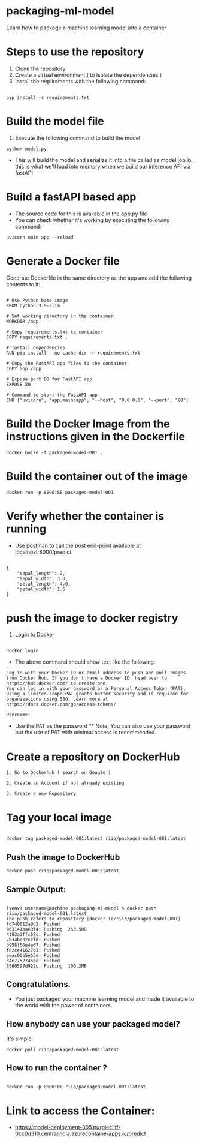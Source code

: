 # packaging-ml-model
Learn how to package a machine learning model into a container



# Steps to use the repository

1. Clone the repository 
2. Create a virtual environment ( to isolate the dependencies ) 
3. Install the requirements with the following command: 

```

pip install -r requirements.txt 
```

# Build the model file 
1. Execute the following command to build the model 

```
python model.py 

```

- This will build the model and serialize it into a file called 
as model.joblib, this is what we'll load into memory when we 
build our inference API via fastAPI 

# Build a fastAPI based app

- The source code for this is available in the app.py file 
- You can check whether it's working by executing the following 
    command: 

```
uvicorn main:app --reload

```

# Generate a Docker file 

Generate Dockerfile in the same directory as the app and add the 
following contents to it: 

```

# Use Python base image
FROM python:3.9-slim

# Set working directory in the container
WORKDIR /app

# Copy requirements.txt to container
COPY requirements.txt .

# Install dependencies
RUN pip install --no-cache-dir -r requirements.txt

# Copy the FastAPI app files to the container
COPY app /app

# Expose port 80 for FastAPI app
EXPOSE 80

# Command to start the FastAPI app
CMD ["uvicorn", "app.main:app", "--host", "0.0.0.0", "--port", "80"]

```

# Build the Docker Image from the instructions given in the Dockerfile 

```
docker build -t packaged-model-001 .
```

# Build the container out of the image 
```
docker run -p 8000:80 packaged-model-001
```


# Verify whether the container is running 

- Use postman to call the post end-point available at localhost:8000/predict 

```

{
    "sepal_length": 2,
    "sepal_width": 3.0,
    "petal_length": 4.0,
    "petal_width": 1.5
}

```


# push the image to docker registry 

1. Login to Docker 

```

docker login

```

- The above command should show text like the following: 

```
Log in with your Docker ID or email address to push and pull images from Docker Hub. If you don't have a Docker ID, head over to https://hub.docker.com/ to create one.
You can log in with your password or a Personal Access Token (PAT). Using a limited-scope PAT grants better security and is required for organizations using SSO. Learn more at https://docs.docker.com/go/access-tokens/

Username: 
```

- Use the PAT as the password 
** Note: You can also use your password but the use of PAT with minimal access is recommended. 


# Create a repository on DockerHub 

```
1. Go to Dockerhub ( search on Google ) 

2. Create an Account if not already existing

3. Create a new Repository 

```


# Tag your local image 

```

docker tag packaged-model-001:latest riio/packaged-model-001:latest

```


## Push the image to DockerHub 

```
docker push riio/packaged-model-001:latest
```


## Sample Output: 

```

(venv) username@machine packaging-ml-model % docker push riio/packaged-model-001:latest
The push refers to repository [docker.io/riio/packaged-model-001]
fd749012a9d2: Pushed 
963141bae3f4: Pushing  253.5MB
4f83a3ffc58c: Pushed 
7b34bc82ecfd: Pushed 
b958f60e4e67: Pushed 
f02ce41627b1: Pushed 
eeac00a5e55e: Pushed 
34e7752745be: Pushed 
8560597d922c: Pushing  100.2MB
```


## Congratulations.

- You just packaged your machine learning model and made it available to the world with the power of containers. 

## How anybody can use your packaged model? 

It's simple

```
docker pull riio/packaged-model-001:latest 

```


## How to run the container ? 

```

docker run -p 8000:80 riio/packaged-model-001:latest
```



# Link to access the Container: 


- https://model-deployment-005.purplecliff-0cc0d310.centralindia.azurecontainerapps.io/predict